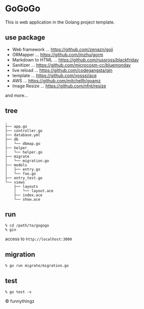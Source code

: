 # GoGoGo

This is web application in the Golang project template.

## use package

- Web framework ... https://github.com/zenazn/goji
- ORMapper ... https://github.com/jinzhu/gorm
- Markdown to HTML ... https://github.com/russross/blackfriday
- Sanitizer ... https://github.com/microcosm-cc/bluemonday
- live reload ... https://github.com/codegangsta/gin
- template ... https://github.com/yosssi/ace
- AWS ... https://github.com/mitchellh/goamz
- Image Resize ... https://github.com/nfnt/resize

and more...

## tree

```
.
├── app.go
├── controller.go
├── database.yml
├── db
│   └── dbmap.go
├── helper
│   └── helper.go
├── migrate
│   └── migration.go
├── models
│   ├── entry.go
│   └── foo.go
├── entry_test.go
└── views
    ├── layouts
    │   └── layout.ace
    ├── index.ace
    └── show.ace
```

## run

```
% cd /path/to/gogogo
% gin
```

access to `http://localhost:3000`

## migration

```
% go run migrate/migration.go
```

## test

```
% go test -v
```

&copy; funnythingz
